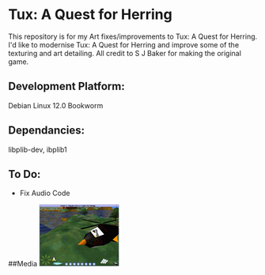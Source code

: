 # Tux: A Quest for Herring
This repository is for my Art fixes/improvements to Tux: A Quest for Herring.
I'd like to modernise Tux: A Quest for Herring and improve some of the texturing and art detailing. All credit to S J Baker for making the original game.

## Development Platform:
Debian Linux 12.0 Bookworm

## Dependancies:
libplib-dev, ibplib1

## To Do:
- Fix Audio Code

##Media
![Screenshot](https://github.com/DMJC/Tux_AQFH_HD/blob/main/doc/snap2tb.png?raw=true)
